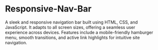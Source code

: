 # Responsive-Nav-Bar
A sleek and responsive navigation bar built using HTML, CSS, and JavaScript. It adapts to all screen sizes, offering a seamless user experience across devices. Features include a mobile-friendly hamburger menu, smooth transitions, and active link highlights for intuitive site navigation.
